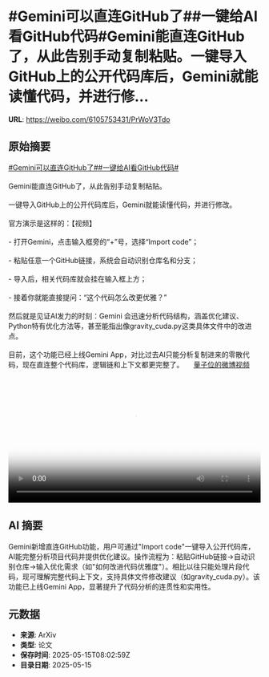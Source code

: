 # #Gemini可以直连GitHub了##一键给AI看GitHub代码#Gemini能直连GitHub了，从此告别手动复制粘贴。一键导入GitHub上的公开代码库后，Gemini就能读懂代码，并进行修...

**URL**: https://weibo.com/6105753431/PrWoV3Tdo

## 原始摘要

<a href="https://m.weibo.cn/search?containerid=231522type%3D1%26t%3D10%26q%3D%23Gemini%E5%8F%AF%E4%BB%A5%E7%9B%B4%E8%BF%9EGitHub%E4%BA%86%23&amp;extparam=%23Gemini%E5%8F%AF%E4%BB%A5%E7%9B%B4%E8%BF%9EGitHub%E4%BA%86%23" data-hide=""><span class="surl-text">#Gemini可以直连GitHub了#</span></a><a href="https://m.weibo.cn/search?containerid=231522type%3D1%26t%3D10%26q%3D%23%E4%B8%80%E9%94%AE%E7%BB%99AI%E7%9C%8BGitHub%E4%BB%A3%E7%A0%81%23&amp;extparam=%23%E4%B8%80%E9%94%AE%E7%BB%99AI%E7%9C%8BGitHub%E4%BB%A3%E7%A0%81%23" data-hide=""><span class="surl-text">#一键给AI看GitHub代码#</span></a><br><br>Gemini能直连GitHub了，从此告别手动复制粘贴。<br><br>一键导入GitHub上的公开代码库后，Gemini就能读懂代码，并进行修改。<br><br>官方演示是这样的：【视频】<br><br>- 打开Gemini，点击输入框旁的“+”号，选择“Import code”；<br><br>- 粘贴任意一个GitHub链接，系统会自动识别仓库名和分支；<br><br>- 导入后，相关代码库就会挂在输入框上方；<br><br>- 接着你就能直接提问：“这个代码怎么改更优雅？”<br><br>然后就是见证AI发力的时刻：Gemini 会迅速分析代码结构，涵盖优化建议、Python特有优化方法等，甚至能指出像gravity_cuda.py这类具体文件中的改进点。<br><br>目前，这个功能已经上线Gemini App，对比过去AI只能分析复制进来的零散代码，现在直连整个代码库，逻辑链和上下文都更完整了。 <a href="https://video.weibo.com/show?fid=1034:5166593034878997" data-hide=""><span class="url-icon"><img style="width: 1rem;height: 1rem" src="https://h5.sinaimg.cn/upload/2015/09/25/3/timeline_card_small_video_default.png" referrerpolicy="no-referrer"></span><span class="surl-text">量子位的微博视频</span></a><br clear="both"><div style="clear: both"></div><video controls="controls" poster="https://tvax4.sinaimg.cn/orj480/006Fd7o3ly1i1g867zrprj31hc0u0q3y.jpg" style="width: 100%"><source src="https://f.video.weibocdn.com/o0/Zh0cOh2Alx08ogpJ79AQ010412008rJM0E010.mp4?label=mp4_720p&amp;template=1280x720.25.0&amp;ori=0&amp;ps=1CwnkDw1GXwCQx&amp;Expires=1747299769&amp;ssig=wtflNPr6xm&amp;KID=unistore,video"><source src="https://f.video.weibocdn.com/o0/Zt9MVTSelx08ogpIzGM0010412004kzL0E010.mp4?label=mp4_hd&amp;template=852x480.25.0&amp;ori=0&amp;ps=1CwnkDw1GXwCQx&amp;Expires=1747299769&amp;ssig=V4cT2lp0Tx&amp;KID=unistore,video"><source src="https://f.video.weibocdn.com/o0/3igtY2zplx08ogpIVM9i010412002wII0E010.mp4?label=mp4_ld&amp;template=640x360.25.0&amp;ori=0&amp;ps=1CwnkDw1GXwCQx&amp;Expires=1747299769&amp;ssig=svf0YoSo%2FE&amp;KID=unistore,video"><p>视频无法显示，请前往<a href="https://video.weibo.com/show?fid=1034%3A5166593034878997" target="_blank" rel="noopener noreferrer">微博视频</a>观看。</p></video>

## AI 摘要

Gemini新增直连GitHub功能，用户可通过"Import code"一键导入公开代码库，AI能完整分析项目代码并提供优化建议。操作流程为：粘贴GitHub链接→自动识别仓库→输入优化需求（如"如何改进代码优雅度"）。相比以往只能处理片段代码，现可理解完整代码上下文，支持具体文件修改建议（如gravity_cuda.py）。该功能已上线Gemini App，显著提升了代码分析的连贯性和实用性。

## 元数据

- **来源**: ArXiv
- **类型**: 论文
- **保存时间**: 2025-05-15T08:02:59Z
- **目录日期**: 2025-05-15
